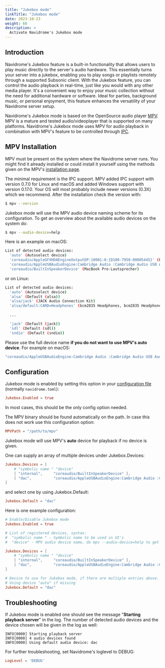 ```yaml
---
title: "Jukebox mode"
linkTitle: "Jukebox mode"
date: 2023-10-23
weight: 60
description: >
  Activate Navidrome's Jukebox mode
---
```


## Introduction

Navidrome's Jukebox feature is a built-in functionality that allows users to play music directly to the server's audio 
hardware. This essentially turns your server into a jukebox, enabling you to play songs or playlists remotely through a
supported Subsonic client. With the Jukebox feature, you can control the audio playback in real-time, just like you 
would with any other media player. It's a convenient way to enjoy your music collection without the need for 
additional hardware or software. Ideal for parties, background music, or personal enjoyment, this feature enhances 
the versatility of your Navidrome server setup.

Navidrome's Jukebox mode is based on the OpenSource audio player [MPV](https://mpv.io/). MPV is a mature and tested 
audio/videoplayer that is supported on many platforms. Navidrome's Jukebox mode uses MPV for audio playback in 
combination with MPV's feature to be controlled through [IPC](https://mpv.io/manual/master/#json-ipc).

## MPV Installation

MPV must be present on the system where the Navidrome server runs. You might find it already installed or could install 
it yourself using the methods given on the MPV's [installation page](https://mpv.io/installation/).

The minimal requirement is the IPC support. MPV added IPC support with version 0.7.0 for Linux and macOS and added 
Windows support with version 0.17.0. Your OS will most probably include newer versions (0.3X) which we recommend. 
After the installation check the version with:

```sh
$ mpv --version
```

Jukebox mode will use the MPV audio device naming scheme for its configuration. To get an overview about the available 
audio devices on the system do:

```sh
$ mpv --audio-device=help
```

Here is an example on macOS:

```sh
List of detected audio devices:
  'auto' (Autoselect device)
  'coreaudio/AppleGFXHDAEngineOutputDP:10001:0:{D109-7950-00005445}' (BenQ EW3270U)
  'coreaudio/AppleUSBAudioEngine:Cambridge Audio :Cambridge Audio USB Audio 1.0:0000:1' (Cambridge Audio USB 1.0 Audio Out)
  'coreaudio/BuiltInSpeakerDevice' (MacBook Pro-Lautsprecher)
```

or on Linux:

```sh
List of detected audio devices:
  'auto' (Autoselect device)
  'alsa' (Default (alsa))
  'alsa/jack' (JACK Audio Connection Kit)
  'alsa/default:CARD=Headphones' (bcm2835 Headphones, bcm2835 Headphones/Default Audio Device)
   
  ...

  'jack' (Default (jack))
  'sdl' (Default (sdl))
  'sndio' (Default (sndio))
```

Please use the full device name **if you do not want to use MPV's auto device**. For example on macOS:

```sh
"coreaudio/AppleUSBAudioEngine:Cambridge Audio :Cambridge Audio USB Audio 1.0:0000:1"
```

## Configuration

Jukebox mode is enabled by setting this option in your [configuration file](/docs/usage/configuration-options) 
(normally `navidrome.toml`):

```toml
Jukebox.Enabled = true
```

In most cases, this should be the only config option needed.

The MPV binary should be found automatically on the path. In case this does not work use this configuration option:

```toml
MPVPath = "/path/to/mpv"
```

Jukebox mode will use MPV's **auto** device for playback if no device is given.

One can supply an array of multiple devices under Jukebox.Devices:

```toml
Jukebox.Devices = [
    # "symbolic name " "device"
    [ "internal",     "coreaudio/BuiltInSpeakerDevice" ],
    [ "dac",          "coreaudio/AppleUSBAudioEngine:Cambridge Audio :Cambridge Audio USB Audio 1.0:0000:1" ]
]
```

and select one by using Jukebox.Default:

```toml
Jukebox.Default = "dac"
```

Here is one example configuration:

```toml
# Enable/Disable Jukebox mode
Jukebox.Enabled = true

# List of registered devices, syntax:
#  "symbolic name " - Symbolic name to be used in UI's
#  "device" - MPV audio device name, do mpv --audio-device=help to get a list

Jukebox.Devices = [
    # "symbolic name " "device"
    [ "internal",     "coreaudio/BuiltInSpeakerDevice" ],
    [ "dac",          "coreaudio/AppleUSBAudioEngine:Cambridge Audio :Cambridge Audio USB Audio 1.0:0000:1" ]
]

# Device to use for Jukebox mode, if there are multiple entries above.
# Using device "auto" if missing
Jukebox.Default = "dac"
```

## Troubleshooting

If Jukebox mode is enabled one should see the message "**Starting playback server**" in the log. The number of detected audio devices and the device chosen will be given in the log as well:

```log
INFO[0000] Starting playback server
INFO[0000] 4 audio devices found
INFO[0000] Using default audio device: dac
```

For further troubleshooting, set Navidrome's loglevel to DEBUG:

```toml
LogLevel = 'DEBUG'
```
